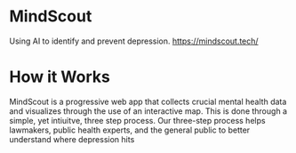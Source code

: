# MindScout

Using AI to identify and prevent depression.
https://mindscout.tech/

# How it Works 

MindScout is a progressive web app that collects crucial mental health data and visualizes through the use of an interactive map. This is done through a simple, yet intiuitve, three step process. Our three-step process helps lawmakers, public health experts, and the general public to better understand where depression hits
